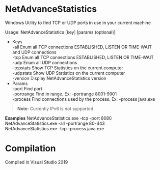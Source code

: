 # NetAdvanceStatistics

Windows Utility to find TCP or UDP ports in use in your current machine

Usage: NetAdvanceStatistics [key] [params (optional)]<br />

- Keys<br />
-all                         Enum all TCP connections ESTABLISHED, LISTEN OR TIME-WAIT and UDP connections<br />
-tcp                         Enum all TCP connections ESTABLISHED, LISTEN OR TIME-WAIT<br />
-udp                         Enum all UDP connections <br />
-tcpstats                    Show TCP Statistics on the current computer<br />
-udpstats                    Show UDP Statistics on the current computer<br />
-version                     Display NetAdvanceStatistics version<br />
- Params<br />
-port                        Find port<br />
-portrange                   Find in range. Ex: -portrange 8001-9001<br />
-process                     Find connections used by the process. Ex: -process java.exe<br />

> **Note:** Currently IPv6 is not supported

 **Examples**
 NetAdvanceStatistics.exe -tcp -port 8080 <br />
 NetAdvanceStatistics.exe -all -portrange 80-443 <br />
 NetAdvanceStatistics.exe -tcp -process java.exe <br />

# Compilation
Compiled in Visual Studio 2019
